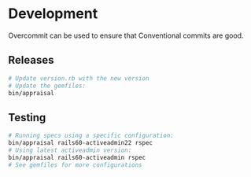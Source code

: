 # Development

Overcommit can be used to ensure that Conventional commits are good.

## Releases

```sh
# Update version.rb with the new version
# Update the gemfiles:
bin/appraisal
```

## Testing

```sh
# Running specs using a specific configuration:
bin/appraisal rails60-activeadmin22 rspec
# Using latest activeadmin version:
bin/appraisal rails60-activeadmin rspec
# See gemfiles for more configurations
```
